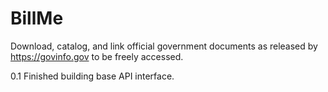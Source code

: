 # BillMe

Download, catalog, and link official government documents as released by
https://govinfo.gov to be freely accessed.

0.1 Finished building base API interface.